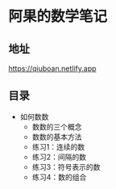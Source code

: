 # 阿果的数学笔记

## 地址

https://qiuboan.netlify.app

## 目录

* 如何数数
  * 数数的三个概念
  * 数数的基本方法
  * 练习1：连续的数
  * 练习2：间隔的数
  * 练习3：符号表示的数
  * 练习4：数的组合

